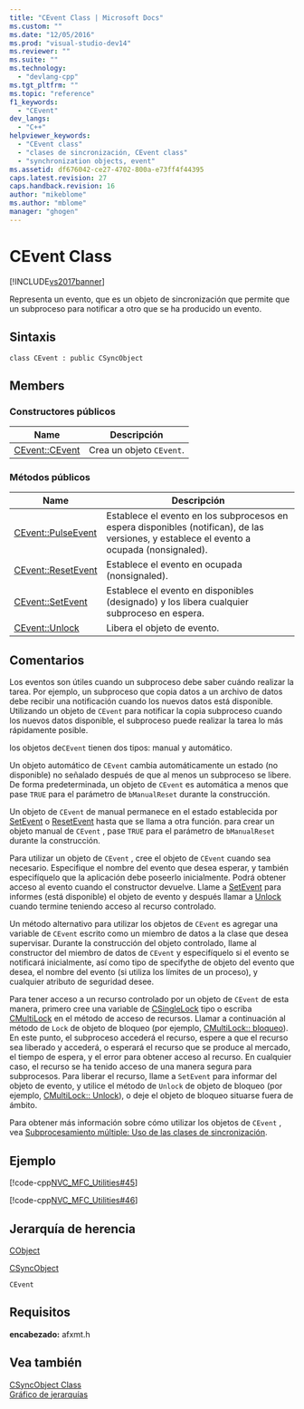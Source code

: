 ```yaml
---
title: "CEvent Class | Microsoft Docs"
ms.custom: ""
ms.date: "12/05/2016"
ms.prod: "visual-studio-dev14"
ms.reviewer: ""
ms.suite: ""
ms.technology: 
  - "devlang-cpp"
ms.tgt_pltfrm: ""
ms.topic: "reference"
f1_keywords: 
  - "CEvent"
dev_langs: 
  - "C++"
helpviewer_keywords: 
  - "CEvent class"
  - "clases de sincronización, CEvent class"
  - "synchronization objects, event"
ms.assetid: df676042-ce27-4702-800a-e73ff4f44395
caps.latest.revision: 27
caps.handback.revision: 16
author: "mikeblome"
ms.author: "mblome"
manager: "ghogen"
---
```

# CEvent Class
[!INCLUDE[vs2017banner](../../assembler/inline/includes/vs2017banner.md)]

Representa un evento, que es un objeto de sincronización que permite que un subproceso para notificar a otro que se ha producido un evento.  
  
## Sintaxis  
  
```  
class CEvent : public CSyncObject  
```  
  
## Members  
  
### Constructores públicos  
  
|Name|Descripción|  
|----------|-----------------|  
|[CEvent::CEvent](../Topic/CEvent::CEvent.md)|Crea un objeto `CEvent`.|  
  
### Métodos públicos  
  
|Name|Descripción|  
|----------|-----------------|  
|[CEvent::PulseEvent](../Topic/CEvent::PulseEvent.md)|Establece el evento en los subprocesos en espera disponibles \(notifican\), de las versiones, y establece el evento a ocupada \(nonsignaled\).|  
|[CEvent::ResetEvent](../Topic/CEvent::ResetEvent.md)|Establece el evento en ocupada \(nonsignaled\).|  
|[CEvent::SetEvent](../Topic/CEvent::SetEvent.md)|Establece el evento en disponibles \(designado\) y los libera cualquier subproceso en espera.|  
|[CEvent::Unlock](../Topic/CEvent::Unlock.md)|Libera el objeto de evento.|  
  
## Comentarios  
 Los eventos son útiles cuando un subproceso debe saber cuándo realizar la tarea.  Por ejemplo, un subproceso que copia datos a un archivo de datos debe recibir una notificación cuando los nuevos datos está disponible.  Utilizando un objeto de `CEvent` para notificar la copia subproceso cuando los nuevos datos disponible, el subproceso puede realizar la tarea lo más rápidamente posible.  
  
 los objetos de`CEvent` tienen dos tipos: manual y automático.  
  
 Un objeto automático de `CEvent` cambia automáticamente un estado \(no disponible\) no señalado después de que al menos un subproceso se libere.  De forma predeterminada, un objeto de `CEvent` es automática a menos que pase `TRUE` para el parámetro de `bManualReset` durante la construcción.  
  
 Un objeto de `CEvent` de manual permanece en el estado establecida por [SetEvent](../Topic/CEvent::SetEvent.md) o [ResetEvent](../Topic/CEvent::ResetEvent.md) hasta que se llama a otra función.  para crear un objeto manual de `CEvent` , pase `TRUE` para el parámetro de `bManualReset` durante la construcción.  
  
 Para utilizar un objeto de `CEvent` , cree el objeto de `CEvent` cuando sea necesario.  Especifique el nombre del evento que desea esperar, y también especifíquelo que la aplicación debe poseerlo inicialmente.  Podrá obtener acceso al evento cuando el constructor devuelve.  Llame a [SetEvent](../Topic/CEvent::SetEvent.md) para informes \(está disponible\) el objeto de evento y después llamar a [Unlock](../Topic/CEvent::Unlock.md) cuando termine teniendo acceso al recurso controlado.  
  
 Un método alternativo para utilizar los objetos de `CEvent` es agregar una variable de `CEvent` escrito como un miembro de datos a la clase que desea supervisar.  Durante la construcción del objeto controlado, llame al constructor del miembro de datos de `CEvent` y especifíquelo si el evento se notificará inicialmente, así como tipo de specifythe de objeto del evento que desea, el nombre del evento \(si utiliza los límites de un proceso\), y cualquier atributo de seguridad desee.  
  
 Para tener acceso a un recurso controlado por un objeto de `CEvent` de esta manera, primero cree una variable de [CSingleLock](../../mfc/reference/csinglelock-class.md) tipo o escriba [CMultiLock](../../mfc/reference/cmultilock-class.md) en el método de acceso de recursos.  Llamar a continuación al método de `Lock` de objeto de bloqueo \(por ejemplo, [CMultiLock:: bloqueo](../Topic/CMultiLock::Lock.md)\).  En este punto, el subproceso accederá el recurso, espere a que el recurso sea liberado y accederá, o esperará el recurso que se produce al mercado, el tiempo de espera, y el error para obtener acceso al recurso.  En cualquier caso, el recurso se ha tenido acceso de una manera segura para subprocesos.  Para liberar el recurso, llame a `SetEvent` para informar del objeto de evento, y utilice el método de `Unlock` de objeto de bloqueo \(por ejemplo, [CMultiLock:: Unlock](../Topic/CMultiLock::Unlock.md)\), o deje el objeto de bloqueo situarse fuera de ámbito.  
  
 Para obtener más información sobre cómo utilizar los objetos de `CEvent` , vea [Subprocesamiento múltiple: Uso de las clases de sincronización](../../parallel/multithreading-how-to-use-the-synchronization-classes.md).  
  
## Ejemplo  
 [!code-cpp[NVC_MFC_Utilities#45](../../mfc/codesnippet/CPP/cevent-class_1.cpp)]  
  
 [!code-cpp[NVC_MFC_Utilities#46](../../mfc/codesnippet/CPP/cevent-class_2.cpp)]  
  
## Jerarquía de herencia  
 [CObject](../../mfc/reference/cobject-class.md)  
  
 [CSyncObject](../../mfc/reference/csyncobject-class.md)  
  
 `CEvent`  
  
## Requisitos  
 **encabezado:** afxmt.h  
  
## Vea también  
 [CSyncObject Class](../../mfc/reference/csyncobject-class.md)   
 [Gráfico de jerarquías](../../mfc/hierarchy-chart.md)